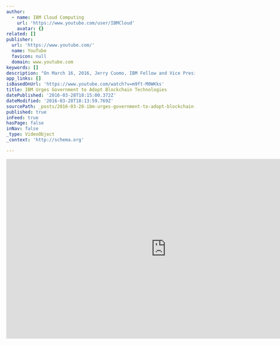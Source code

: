 ```yaml
---
author:
  - name: IBM Cloud Computing
    url: 'https://www.youtube.com/user/IBMCloud'
    avatar: {}
related: []
publisher:
  url: 'https://www.youtube.com/'
  name: YouTube
  favicon: null
  domain: www.youtube.com
keywords: []
description: "On March 16, 2016, Jerry Cuomo, IBM Fellow and Vice President of Blockchain Technologies was asked to testify on a panel before the United States Government House Energy and Commerce Subcommittee on Commerce, Manufacturing & Trade. For more on IBM's involvement with blockchain, go to: ibm.com/blockchain. The subcommittee was looking into disruptive technologies."
app_links: []
isBasedOnUrl: 'https://www.youtube.com/watch?v=m9ft-M0WKks'
title: IBM Urges Government to Adopt Blockchain Technologies
datePublished: '2016-03-28T18:15:00.372Z'
dateModified: '2016-03-28T18:13:59.769Z'
sourcePath: _posts/2016-03-28-ibm-urges-government-to-adopt-blockchain-technologies.md
published: true
inFeed: true
hasPage: false
inNav: false
_type: VideoObject
_context: 'http://schema.org'

---
```

<iframe src="https://cdn.embedly.com/widgets/media.html?src=https%3A%2F%2Fwww.youtube.com%2Fembed%2Fm9ft-M0WKks%3Ffeature%3Doembed&amp;url=http%3A%2F%2Fwww.youtube.com%2Fwatch%3Fv%3Dm9ft-M0WKks&amp;image=https%3A%2F%2Fi.ytimg.com%2Fvi%2Fm9ft-M0WKks%2Fhqdefault.jpg&amp;key=b7d04c9b404c499eba89ee7072e1c4f7&amp;type=text%2Fhtml&amp;schema=youtube" width="854" height="480" scrolling="no" frameborder="0" allowfullscreen="allowfullscreen" style=""></iframe>